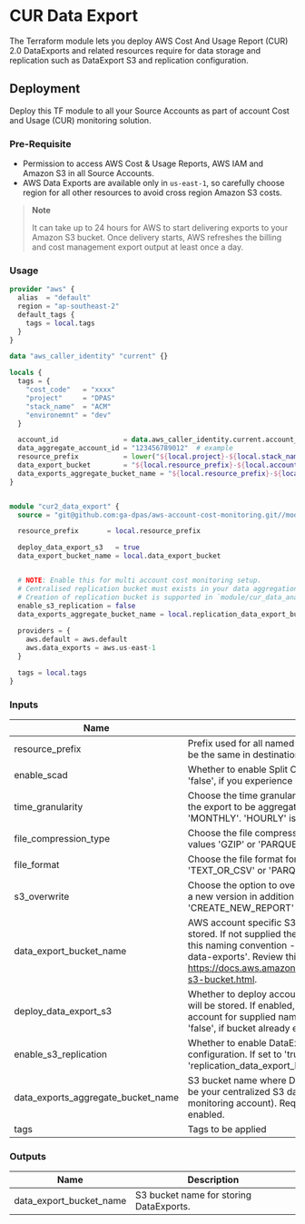 # CUR Data Export

The Terraform module lets you deploy AWS Cost And Usage Report (CUR) 2.0 DataExports and related resources require for
data storage and replication such as DataExport S3 and replication configuration.

## Deployment

Deploy this TF module to all your Source Accounts as part of account Cost and Usage (CUR) monitoring solution.

### Pre-Requisite

- Permission to access AWS Cost & Usage Reports, AWS IAM and Amazon S3 in all Source Accounts.
- AWS Data Exports are available only in `us-east-1`, so carefully choose region for all other resources to avoid
cross region Amazon S3 costs.

> **Note**
>
> It can take up to 24 hours for AWS to start delivering exports to your Amazon S3 bucket. 
> Once delivery starts, AWS refreshes the billing and cost management export output at least once a day.

### Usage

```terraform
provider "aws" {
  alias  = "default"
  region = "ap-southeast-2"
  default_tags {
    tags = local.tags
  }
}

data "aws_caller_identity" "current" {}

locals {
  tags = {
    "cost_code"   = "xxxx"
    "project"     = "DPAS"
    "stack_name"  = "ACM"
    "environemnt" = "dev"
  }

  account_id                = data.aws_caller_identity.current.account_id
  data_aggregate_account_id = "123456789012"  # example
  resource_prefix           = lower("${local.project}-${local.stack_name}-${local.environment}")
  data_export_bucket        = "${local.resource_prefix}-${local.account_id}-data-exports" # local bucket
  data_exports_aggregate_bucket_name = "${local.resource_prefix}-${local.data_aggregate_account_id}-data-exports" # centralised bucket
}


module "cur2_data_export" {
  source = "git@github.com:ga-dpas/aws-account-cost-monitoring.git//module/cur_data_export?ref=main"

  resource_prefix       = local.resource_prefix

  deploy_data_export_s3   = true
  data_export_bucket_name = local.data_export_bucket


  # NOTE: Enable this for multi account cost monitoring setup.
  # Centralised replication bucket must exists in your data aggregation account.
  # Creation of replication bucket is supported in `module/cur_data_analytics` TF module.
  enable_s3_replication = false
  data_exports_aggregate_bucket_name = local.replication_data_export_bucket
  
  providers = {
    aws.default = aws.default
    aws.data_exports = aws.us-east-1
  }

  tags = local.tags
}
```

### Inputs

| Name                               | Description                                                                                                                                                                                                                                                                                                                    | Default              | Required |
|------------------------------------|--------------------------------------------------------------------------------------------------------------------------------------------------------------------------------------------------------------------------------------------------------------------------------------------------------------------------------|----------------------|----------|
| resource_prefix                    | Prefix used for all named resources, including S3 Bucket. Must be the same in destination and source stacks.                                                                                                                                                                                                                   | `"acm"`              | Yes      |
| enable_scad                        | Whether to enable Split Cost Allocation Data (Scad). Set to 'false', if you experience performance issues due to dataset size.                                                                                                                                                                                                 | `true`               | No       |
| time_granularity                   | Choose the time granularity for how you want the line items in the export to be aggregated. Valid values 'HOURLY', 'DAILY' or 'MONTHLY'. 'HOURLY' is a recommended option.                                                                                                                                                     | `"HOURLY"`           | No       |
| file_compression_type              | Choose the file compression type for the data export. Valid values 'GZIP' or 'PARQUET'.                                                                                                                                                                                                                                        | `"PARQUET"`          | No       |
| file_format                        | Choose the file format for the data export. Valid values 'TEXT_OR_CSV' or 'PARQUET'.                                                                                                                                                                                                                                           | `"PARQUET"`          | No       |
| s3_overwrite                       | Choose the option to overwrite the previous version or to create a new version in addition to the previous versions. Valid values 'CREATE_NEW_REPORT' or 'OVERWRITE_REPORT'.                                                                                                                                                   | `"OVERWRITE_REPORT"` | No       |
| data_export_bucket_name            | AWS account specific S3 bucket name where DataExport will be stored. If not supplied then DataExport bucket expected to follow this naming convention - '<resource_prefix>-<account_id>-data-exports'. Review this doc for bucket configuration - https://docs.aws.amazon.com/cur/latest/userguide/dataexports-s3-bucket.html. | `""`                 | Yes      |
| deploy_data_export_s3              | Whether to deploy account specific S3 bucket where DataExport will be stored. If enabled, S3 bucket will be created in given account for supplied name - <var.data_export_bucket>. Set to 'false', if bucket already exists.                                                                                                   | `true`               | Yes      |
| enable_s3_replication              | Whether to enable DataExport S3 bucket replication configuration. If set to 'true', supply 'replication_data_export_bucket'.                                                                                                                                                                                                   | `true`               | Yes      |
| data_exports_aggregate_bucket_name | S3 bucket name where DataExport will be replicated to (this can be your centralized S3 data aggregation bucket provisioned in monitoring account). Required if 'enable_s3_replication' is enabled.                                                                                                                             | `""`                 | Yes      |
| tags                               | Tags to be applied                                                                                                                                                                                                                                                                                                             | `{}`                 | Yes      |

### Outputs

| Name                      | Description                             |
|---------------------------|-----------------------------------------|
| data_export_bucket_name   | S3 bucket name for storing DataExports. |
